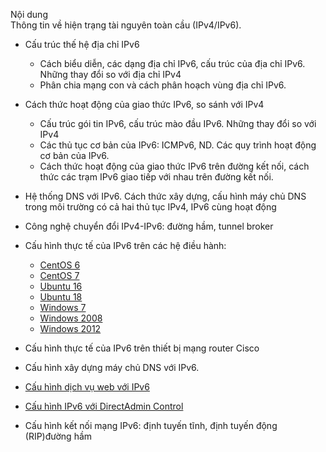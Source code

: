 Nội dung	
Thông tin về hiện trạng tài nguyên toàn cầu (IPv4/IPv6).

- Cấu trúc thế hệ địa chỉ IPv6

    - Cách biểu diễn, các dạng địa chỉ IPv6, cấu trúc của địa chỉ IPv6. Những thay đổi so với địa chỉ IPv4
    - Phân chia mạng con và cách phân hoạch vùng địa chỉ IPv6.

- Cách thức hoạt động của giao thức IPv6, so sánh với IPv4

    - Cấu trúc gói tin IPv6, cấu trúc mào đầu IPv6. Những thay đổi so với IPv4
    - Các thủ tục cơ bản của IPv6: ICMPv6, ND. Các quy trình hoạt động cơ bản của IPv6.
    - Cách thức hoạt động của giao thức IPv6 trên đường kết nối, cách thức các trạm IPv6 giao tiếp với nhau trên đường kết nối.

- Hệ thống DNS với IPv6. Cách thức xây dựng, cấu hình máy chủ DNS trong môi trường có cả hai thủ tục IPv4, IPv6 cùng hoạt động

- Công nghệ chuyển đổi IPv4-IPv6: đường hầm, tunnel broker

- Cấu hình thực tế của IPv6 trên các hệ điều hành:

    + [CentOS 6](https://github.com/anhtuan204/ghichep/blob/master/TuanDA/IPv6/ipv6-centos6.md)
    + [CentOS 7](https://github.com/anhtuan204/ghichep/blob/master/TuanDA/IPv6/ipv6-centos7.md)
    + [Ubuntu 16](https://github.com/anhtuan204/ghichep/blob/master/TuanDA/IPv6/ipv6-ubuntu16.md)
    + [Ubuntu 18](https://github.com/anhtuan204/ghichep/blob/master/TuanDA/IPv6/ipv6-ubuntu18.md)
    + [Windows 7](
    https://github.com/anhtuan204/ghichep/blob/master/TuanDA/IPv6/ipv6-windows7.md)
    + [Windows 2008](https://github.com/anhtuan204/ghichep/blob/master/TuanDA/IPv6/ipv6-windows2008.md)
    + [Windows 2012](https://github.com/anhtuan204/ghichep/blob/master/TuanDA/IPv6/ipv6-windows2012.md)

- Cấu hình thực tế của IPv6 trên thiết bị mạng router Cisco

- Cấu hình xây dựng máy chủ DNS với IPv6.

- [Cấu hình dịch vụ web với IPv6](https://github.com/anhtuan204/ghichep/blob/master/TuanDA/IPv6/ipv6-apache-dual.md)

- [Cấu hình IPv6 với DirectAdmin Control](https://github.com/anhtuan204/ghichep/blob/master/TuanDA/IPv6/ipv6-da.md)

- Cấu hình kết nối mạng IPv6: định tuyến tĩnh, định tuyến động (RIP)đường hầm

